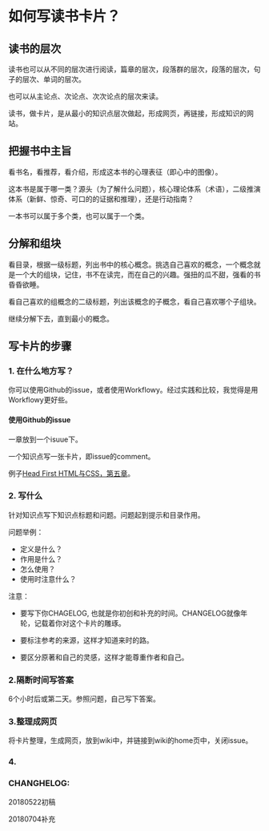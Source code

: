 # 如何写读书卡片？


## 读书的层次

读书也可以从不同的层次进行阅读，篇章的层次，段落群的层次，段落的层次，句子的层次、单词的层次。

也可以从主论点、次论点、次次论点的层次来读。

读书，做卡片，是从最小的知识点层次做起，形成网页，再链接，形成知识的网站。

## 把握书中主旨

看书名，看推荐，看介绍，形成这本书的心理表征（即心中的图像）。

这本书是属于哪一类？源头（为了解什么问题），核心理论体系（术语），二级推演体系（新鲜、惊奇、可口的的证据和推理），还是行动指南？

一本书可以属于多个类，也可以属于一个类。

## 分解和组块

看目录，根据一级标题，列出书中的核心概念。挑选自己喜欢的概念，一个概念就是一个大的组块，记住，书不在读完，而在自己的兴趣。强扭的瓜不甜，强看的书昏昏欲睡。

看自己喜欢的组概念的二级标题，列出该概念的子概念，看自己喜欢哪个子组块。

继续分解下去，直到最小的概念。

## 写卡片的步骤

### 1. 在什么地方写？

你可以使用Github的issue，或者使用Workflowy。经过实践和比较，我觉得是用Workflowy更好些。

#### 使用Github的issue

一章放到一个isuue下。

一个知识点写一张卡片，即issue的comment。

例子[Head First HTML与CSS，第五章](https://github.com/zilongxuan001/LearnFreecode/issues/334)。


#### 



### 2. 写什么

针对知识点写下知识点标题和问题。问题起到提示和目录作用。

问题举例：

* 定义是什么？
* 作用是什么？
* 怎么使用？
* 使用时注意什么？




注意：

* 要写下你CHAGELOG, 也就是你初创和补充的时间。CHANGELOG就像年轮，记载着你对这个卡片的雕琢。

* 要标注参考的来源，这样才知道来时的路。

* 要区分原著和自己的灵感，这样才能尊重作者和自己。



### 2.隔断时间写答案

6个小时后或第二天。参照问题，自己写下答案。

### 3.整理成网页

将卡片整理，生成网页，放到wiki中，并链接到wiki的home页中，关闭issue。

### 4.






### CHANGHELOG:

20180522初稿 

20180704补充
